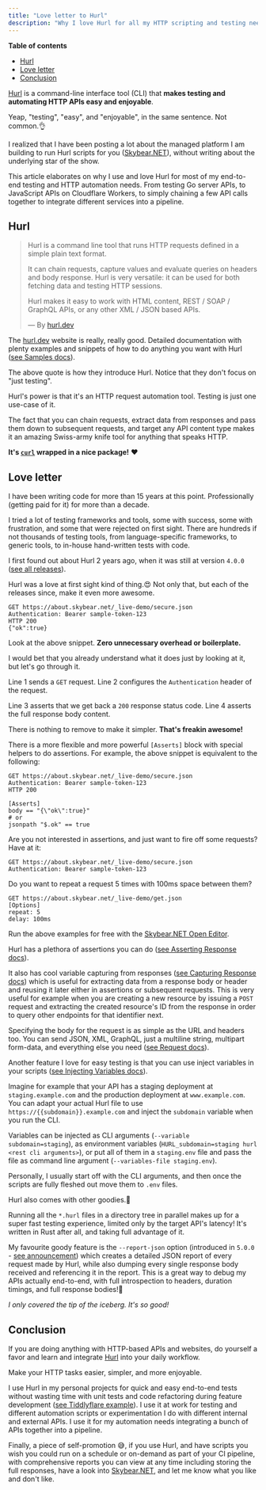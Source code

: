 ```yaml
---
title: "Love letter to Hurl"
description: "Why I love Hurl for all my HTTP scripting and testing needs."
---
```


**Table of contents**

-   [Hurl](#hurl)
-   [Love letter](#love-letter)
-   [Conclusion](#conclusion)

[Hurl](https://hurl.dev) is a command-line interface tool (CLI) that **makes testing and automating HTTP APIs easy and enjoyable**.

Yeap, "testing", "easy", and "enjoyable", in the same sentence. Not common.👌

I realized that I have been posting a lot about the managed platform I am building to run Hurl scripts for you ([<span class="skybear-name">Skybear<span>.NET</span></span>](https://about.skybear.net)), without writing about the underlying star of the show.

This article elaborates on why I use and love Hurl for most of my end-to-end testing and HTTP automation needs. From testing Go server APIs, to JavaScript APIs on Cloudflare Workers, to simply chaining a few API calls together to integrate different services into a pipeline.

## Hurl

> Hurl is a command line tool that runs HTTP requests defined in a simple plain text format.
>
> It can chain requests, capture values and evaluate queries on headers and body response. Hurl is very versatile: it can be used for both fetching data and testing HTTP sessions.
>
> Hurl makes it easy to work with HTML content, REST / SOAP / GraphQL APIs, or any other XML / JSON based APIs.
>
> — By [hurl.dev](https://hurl.dev)

The [hurl.dev](https://hurl.dev) website is really, really good.
Detailed documentation with plenty examples and snippets of how to do anything you want with Hurl ([see Samples docs](https://hurl.dev/docs/samples.html)).

The above quote is how they introduce Hurl.
Notice that they don't focus on "just testing".

Hurl's power is that it's an HTTP request automation tool. Testing is just one use-case of it.

The fact that you can chain requests, extract data from responses and pass them down to subsequent requests, and target any API content type makes it an amazing Swiss-army knife tool for anything that speaks HTTP.

**It's [`curl`](https://curl.se/) wrapped in a nice package!** ❤️

## Love letter

I have been writing code for more than 15 years at this point. Professionally (getting paid for it) for more than a decade.

I tried a lot of testing frameworks and tools, some with success, some with frustration, and some that were rejected on first sight.
There are hundreds if not thousands of testing tools, from language-specific frameworks, to generic tools, to in-house hand-written tests with code.

I first found out about Hurl 2 years ago, when it was still at version `4.0.0` ([see all releases](https://github.com/Orange-OpenSource/hurl/releases)).

Hurl was a love at first sight kind of thing.😍
Not only that, but each of the releases since, make it even more awesome.

```http
GET https://about.skybear.net/_live-demo/secure.json
Authentication: Bearer sample-token-123
HTTP 200
{"ok":true}
```

Look at the above snippet. **Zero unnecessary overhead or boilerplate.**

I would bet that you already understand what it does just by looking at it, but let's go through it.

Line 1 sends a `GET` request.
Line 2 configures the `Authentication` header of the request.

Line 3 asserts that we get back a `200` response status code.
Line 4 asserts the full response body content.

There is nothing to remove to make it simpler. **That's freakin awesome!**

There is a more flexible and more powerful `[Asserts]` block with special helpers to do assertions.
For example, the above snippet is equivalent to the following:

```http
GET https://about.skybear.net/_live-demo/secure.json
Authentication: Bearer sample-token-123
HTTP 200

[Asserts]
body == "{\"ok\":true}"
# or
jsonpath "$.ok" == true
```

Are you not interested in assertions, and just want to fire off some requests? Have at it:

```http
GET https://about.skybear.net/_live-demo/secure.json
Authentication: Bearer sample-token-123
```

Do you want to repeat a request 5 times with 100ms space between them?

```http
GET https://about.skybear.net/_live-demo/get.json
[Options]
repeat: 5
delay: 100ms
```

Run the above examples for free with the [<span class="skybear-name">Skybear<span>.NET</span></span> Open Editor](https://www.skybear.net/scripts/open-editor/#openEditorSrcText=R0VUIGh0dHBzOi8vYWJvdXQuc2t5YmVhci5uZXQvX2xpdmUtZGVtby9zZWN1cmUuanNvbgpBdXRoZW50aWNhdGlvbjogQmVhcmVyIHNhbXBsZS10b2tlbi0xMjMKSFRUUCAyMDAKeyJvayI6dHJ1ZX0KCkdFVCBodHRwczovL2Fib3V0LnNreWJlYXIubmV0L19saXZlLWRlbW8vc2VjdXJlLmpzb24KQXV0aGVudGljYXRpb246IEJlYXJlciBzYW1wbGUtdG9rZW4tMTIzCkhUVFAgMjAwCltBc3NlcnRzXQpib2R5ID09ICJ7XCJva1wiOnRydWV9Igpqc29ucGF0aCAiJC5vayIgPT0gdHJ1ZQoKR0VUIGh0dHBzOi8vYWJvdXQuc2t5YmVhci5uZXQvX2xpdmUtZGVtby9nZXQuanNvbgpbT3B0aW9uc10KcmVwZWF0OiA1CmRlbGF5OiAxMDBtcw==).

Hurl has a plethora of assertions you can do ([see Asserting Response docs](https://hurl.dev/docs/asserting-response.html)).

It also has cool variable capturing from responses ([see Capturing Response docs](https://hurl.dev/docs/capturing-response.html)) which is useful for extracting data from a response body or header and reusing it later either in assertions or subsequent requests.
This is very useful for example when you are creating a new resource by issuing a `POST` request and extracting the created resource's ID from the response in order to query other endpoints for that identifier next.

Specifying the body for the request is as simple as the URL and headers too. You can send JSON, XML, GraphQL, just a multiline string, multipart form-data, and everything else you need ([see Request docs](https://hurl.dev/docs/request.html)).

Another feature I love for easy testing is that you can use inject variables in your scripts ([see Injecting Variables docs](https://hurl.dev/docs/templates.html#injecting-variables)).

Imagine for example that your API has a staging deployment at `staging.example.com` and the production deployment at `www.example.com`.
You can adapt your actual Hurl file to use `https://{{subdomain}}.example.com` and inject the `subdomain` variable when you run the CLI.

Variables can be injected as CLI arguments (`--variable subdomain=staging`), as environment variables (`HURL_subdomain=staging hurl <rest cli arguments>`), or put all of them in a `staging.env` file and pass the file as command line argument (`--variables-file staging.env`).

Personally, I usually start off with the CLI arguments, and then once the scripts are fully fleshed out move them to `.env` files.

Hurl also comes with other goodies.🥳

Running all the `*.hurl` files in a directory tree in parallel makes up for a super fast testing experience, limited only by the target API's latency!
It's written in Rust after all, and taking full advantage of it.

My favourite goody feature is the `--report-json` option (introduced in `5.0.0` - [see announcement](https://hurl.dev/blog/2024/08/29/hurl-5.0.0-the-parallel-edition.html#json-report)) which creates a detailed JSON report of every request made by Hurl, while also dumping every single response body received and referencing it in the report.
This is a great way to debug my APIs actually end-to-end, with full introspection to headers, duration timings, and full response bodies!🚀

_I only covered the tip of the iceberg. It's so good!_

## Conclusion

If you are doing anything with HTTP-based APIs and websites, do yourself a favor and learn and integrate [Hurl](https://hurl.dev) into your daily workflow.

Make your HTTP tasks easier, simpler, and more enjoyable.

I use Hurl in my personal projects for quick and easy end-to-end tests without wasting time with unit tests and code refactoring during feature development ([see Tiddlyflare example](https://github.com/lambrospetrou/tiddlyflare/blob/main/hurl/tests/happy.hurl)).
I use it at work for testing and different automation scripts or experimentation I do with different internal and external APIs.
I use it for my automation needs integrating a bunch of APIs together into a pipeline.

Finally, a piece of self-promotion 😅, if you use Hurl, and have scripts you wish you could run on a schedule or on-demand as part of your CI pipeline, with comprehensive reports you can view at any time including storing the full responses, have a look into [<span class="skybear-name">Skybear<span>.NET</span></span>](https://www.skybear.net), and let me know what you like and don't like.
